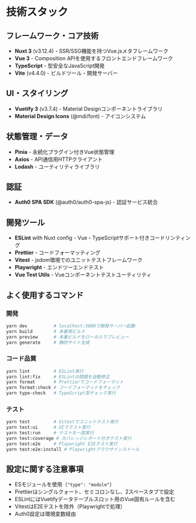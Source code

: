 # 技術スタック

## フレームワーク・コア技術

- **Nuxt 3** (v3.12.4) - SSR/SSG機能を持つVue.jsメタフレームワーク
- **Vue 3** - Composition APIを使用するフロントエンドフレームワーク
- **TypeScript** - 型安全なJavaScript開発
- **Vite** (v4.4.0) - ビルドツール・開発サーバー

## UI・スタイリング

- **Vuetify 3** (v3.7.4) - Material Designコンポーネントライブラリ
- **Material Design Icons** (@mdi/font) - アイコンシステム

## 状態管理・データ

- **Pinia** - 永続化プラグイン付きVue状態管理
- **Axios** - API通信用HTTPクライアント
- **Lodash** - ユーティリティライブラリ

## 認証

- **Auth0 SPA SDK** (@auth0/auth0-spa-js) - 認証サービス統合

## 開発ツール

- **ESLint** with Nuxt config - Vue・TypeScriptサポート付きコードリンティング
- **Prettier** - コードフォーマッティング
- **Vitest** - jsdom環境でのユニットテストフレームワーク
- **Playwright** - エンドツーエンドテスト
- **Vue Test Utils** - Vueコンポーネントテストユーティリティ

## よく使用するコマンド

### 開発

```bash
yarn dev          # localhost:3000で開発サーバー起動
yarn build        # 本番用ビルド
yarn preview      # 本番ビルドをローカルでプレビュー
yarn generate     # 静的サイト生成
```

### コード品質

```bash
yarn lint         # ESLint実行
yarn lint:fix     # ESLintの問題を自動修正
yarn format       # Prettierでコードフォーマット
yarn format:check # コードフォーマットをチェック
yarn type-check   # TypeScript型チェック実行
```

### テスト

```bash
yarn test         # Vitestでユニットテスト実行
yarn test:ui      # UIでテスト実行
yarn test:run     # テストを一度実行
yarn test:coverage # カバレッジレポート付きテスト実行
yarn test:e2e     # Playwright E2Eテスト実行
yarn test:e2e:install # Playwrightブラウザインストール
```

## 設定に関する注意事項

- ESモジュールを使用（`"type": "module"`）
- Prettierはシングルクォート、セミコロンなし、2スペースタブで設定
- ESLintにはVuetifyデータテーブルスロット用のVue固有ルールを含む
- VitestはE2Eテストを除外（Playwrightで処理）
- Auth0設定は環境変数経由
